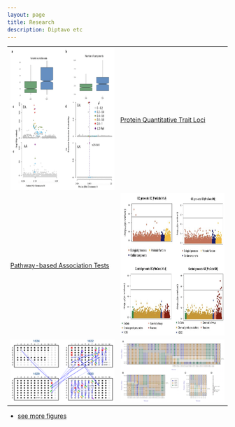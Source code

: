 ```yaml
---
layout: page
title: Research
description: Diptavo etc
---
```


<table class="wide">
<tr>
  <td class="left">
      <a href="publpics/scca.html">
        <img src="publpics/fineMap.png" width="325" height="325" alt="pQTL" title="pQTL"/>
    </a>
  </td>
  <td class="right">
  	<a href="publpics/scca.html"> Protein Quantitative Trait Loci</a>
  </td>
 </tr>
 <tr>
  <td class="left">
    <a href="publpics/scca.html"> Pathway-based Association Tests </a> 
   </td>
   <td class="left">
    <a href="publpics/scca.html">
        <img src="publpics/GAUSS.png" width="325" height="325" alt="GAUSS" title="GAUSS"/>
    </a>
  </td>
</tr>
<tr>
  <td class="left">
    <a href="publpics/samplemixups_fig7.html">
        <img src="./../assets/publpics/samplemixups_fig7.png" alt="Broman et al. (2013) Fig 7" title="Broman et al. (2013) Fig 7"/>
    </a>
  </td>
  <td class="right">
    <a href="publpics/isletc6_fig4.html">
        <img src="../assets/publpics/isletc6_fig4.png" alt="Tian et al. (2015) Fig 4" title="Tian et al. (2015) Fig 4"/>
    </a>
  </td>
</tr>
</table>

<div class="navbar">
  <div class="navbar-inner">
      <ul class="nav">
          <li><a href="morefigs.html">see more figures</a></li>
      </ul>
  </div>
</div>



